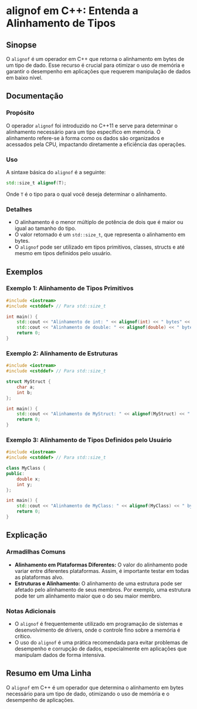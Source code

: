 <!--
Meta Description: # alignof em C++: Entenda a Alinhamento de Tipos ## Sinopse O `alignof` é um operador em C++ que retorna o alinhamento em bytes de um tipo de dado. Es...
Meta Keywords: alinhamento, alignof, std, para, que
-->

# alignof em C++: Entenda a Alinhamento de Tipos

## Sinopse
O `alignof` é um operador em C++ que retorna o alinhamento em bytes de um tipo de dado. Esse recurso é crucial para otimizar o uso de memória e garantir o desempenho em aplicações que requerem manipulação de dados em baixo nível.

## Documentação
### Propósito
O operador `alignof` foi introduzido no C++11 e serve para determinar o alinhamento necessário para um tipo específico em memória. O alinhamento refere-se à forma como os dados são organizados e acessados pela CPU, impactando diretamente a eficiência das operações.

### Uso
A sintaxe básica do `alignof` é a seguinte:

```cpp
std::size_t alignof(T);
```

Onde `T` é o tipo para o qual você deseja determinar o alinhamento.

### Detalhes
- O alinhamento é o menor múltiplo de potência de dois que é maior ou igual ao tamanho do tipo.
- O valor retornado é um `std::size_t`, que representa o alinhamento em bytes.
- O `alignof` pode ser utilizado em tipos primitivos, classes, structs e até mesmo em tipos definidos pelo usuário.

## Exemplos
### Exemplo 1: Alinhamento de Tipos Primitivos
```cpp
#include <iostream>
#include <cstddef> // Para std::size_t

int main() {
    std::cout << "Alinhamento de int: " << alignof(int) << " bytes" << std::endl;
    std::cout << "Alinhamento de double: " << alignof(double) << " bytes" << std::endl;
    return 0;
}
```

### Exemplo 2: Alinhamento de Estruturas
```cpp
#include <iostream>
#include <cstddef> // Para std::size_t

struct MyStruct {
    char a;
    int b;
};

int main() {
    std::cout << "Alinhamento de MyStruct: " << alignof(MyStruct) << " bytes" << std::endl;
    return 0;
}
```

### Exemplo 3: Alinhamento de Tipos Definidos pelo Usuário
```cpp
#include <iostream>
#include <cstddef> // Para std::size_t

class MyClass {
public:
    double x;
    int y;
};

int main() {
    std::cout << "Alinhamento de MyClass: " << alignof(MyClass) << " bytes" << std::endl;
    return 0;
}
```

## Explicação
### Armadilhas Comuns
- **Alinhamento em Plataformas Diferentes:** O valor do alinhamento pode variar entre diferentes plataformas. Assim, é importante testar em todas as plataformas alvo.
- **Estruturas e Alinhamento:** O alinhamento de uma estrutura pode ser afetado pelo alinhamento de seus membros. Por exemplo, uma estrutura pode ter um alinhamento maior que o do seu maior membro.
  
### Notas Adicionais
- O `alignof` é frequentemente utilizado em programação de sistemas e desenvolvimento de drivers, onde o controle fino sobre a memória é crítico.
- O uso do `alignof` é uma prática recomendada para evitar problemas de desempenho e corrupção de dados, especialmente em aplicações que manipulam dados de forma intensiva.

## Resumo em Uma Linha
O `alignof` em C++ é um operador que determina o alinhamento em bytes necessário para um tipo de dado, otimizando o uso de memória e o desempenho de aplicações.